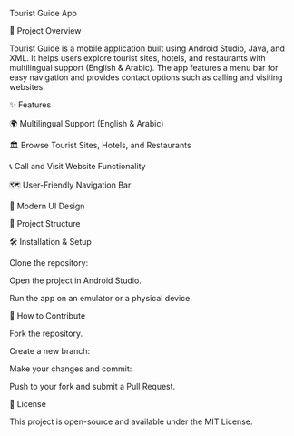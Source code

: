 Tourist Guide App

📌 Project Overview

Tourist Guide is a mobile application built using Android Studio, Java, and XML. It helps users explore tourist sites, hotels, and restaurants with multilingual support (English & Arabic). The app features a menu bar for easy navigation and provides contact options such as calling and visiting websites.

✨ Features

🌍 Multilingual Support (English & Arabic)

🏛️ Browse Tourist Sites, Hotels, and Restaurants

📞 Call and Visit Website Functionality

🗺️ User-Friendly Navigation Bar

🎨 Modern UI Design

📂 Project Structure

🛠️ Installation & Setup

Clone the repository:

Open the project in Android Studio.

Run the app on an emulator or a physical device.

📌 How to Contribute

Fork the repository.

Create a new branch:

Make your changes and commit:

Push to your fork and submit a Pull Request.

📄 License

This project is open-source and available under the MIT License.

